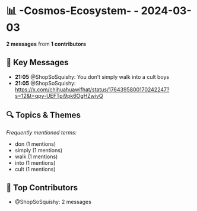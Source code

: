 # 📊 -Cosmos-Ecosystem- - 2024-03-03
**2 messages** from **1 contributors**

## 💬 Key Messages
- **21:05** @ShopSoSquishy: You don’t simply walk into a cult boys
- **21:05** @ShopSoSquishy: https://x.com/chihuahuawifhat/status/1764395800170242247?s=12&t=qpy-UEFTpi9pk6OgHZwivQ

## 🔍 Topics & Themes
*Frequently mentioned terms:*
- don (1 mentions)
- simply (1 mentions)
- walk (1 mentions)
- into (1 mentions)
- cult (1 mentions)

## 👥 Top Contributors
- @ShopSoSquishy: 2 messages